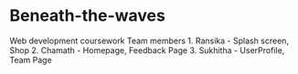 # Beneath-the-waves
Web development coursework
    Team members
    1. Ransika - Splash screen, Shop
    2. Chamath - Homepage, Feedback Page
    3. Sukhitha - UserProfile, Team Page
